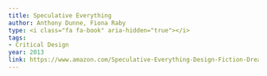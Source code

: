 ```yaml
---
title: Speculative Everything
author: Anthony Dunne, Fiona Raby
type: <i class="fa fa-book" aria-hidden="true"></i>
tags:
- Critical Design
year: 2013
link: https://www.amazon.com/Speculative-Everything-Design-Fiction-Dreaming/dp/0262019841/ref=sr_1_1?ie=UTF8&qid=1505090077&sr=8-1&keywords=speculative+everything
---
```

